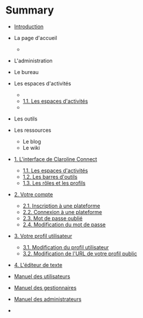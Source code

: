 # Summary

* [Introduction](README.md)
* La page d'accueil

  * 

* L'administration

* Le bureau
* Les espaces d'activités

  * 
  * [1.1. Les espaces d'activités](/les_espaces_dactivites.md)
  * 

* Les outils

* Les ressources
  * Le blog
  * Le wiki


* [1. L'interface de Claroline Connect](les_basesmd.md)

  * [1.1. Les espaces d'activités](les_espaces_dactivites.md)
  * [1.2. Les barres d'outils](les_barres_doutils.md)
  * [1.3. Les rôles et les profils](les_roles_et_les_profils.md)

* [2. Votre compte](votre_compte.md)

  * [2.1. Inscription à une plateforme](21_inscription_a_une_plateforme.md)
  * [2.2. Connexion à une plateforme](22_connexion_a_une_plateforme.md)
  * [2.3. Mot de passe oublié](23_mot_de_passe_oublie.md)
  * [2.4. Modification du mot de passe](24_modification_du_mot_de_passe.md)

* [3. Votre profil utilisateur](3_votre_profil_utilisateur.md)

  * [3.1. Modification du profil utilisateur](31_modification_du_profil_utilisateur.md)
  * [3.2. Modification de l'URL de votre profil public](modification_de_lurl_de_votre_profil_public.md)

* [4. L'éditeur de texte](lediteur_de_texte.md)

* [Manuel des utilisateurs](manuel_des_utilisateurs.md)

* [Manuel des gestionnaires](manuel_des_gestionnaires.md)

* [Manuel des administrateurs](manuel_des_administrateurs.md)

* 

